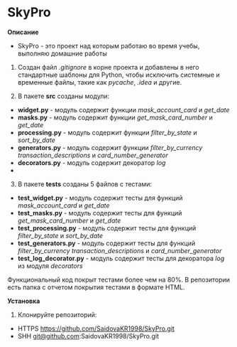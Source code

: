 # SkyPro

**Описание**
- SkyPro - это проект над которым работаю во время учебы, выполняю домашние работы


1. Создан файл *.gitignore* в корне проекта и добавлены в него стандартные шаблоны для Python, чтобы исключить системные и временные файлы, такие как 
*pycache*, *.idea* и другие. 

2. В пакете **src** созданы модули:
- **widget.py** - модуль содержит функции *mask_account_card* и *get_date*
- **masks.py** - модуль содержит функции *get_mask_card_number* и *get_date*
- **processing.py** - модуль содержит функции *filter_by_state* и *sort_by_date*
- **generators.py** - модуль содержит функции *filter_by_currency* *transaction_descriptions* и *card_number_generator*
- **decorators.py** - модуль содержит декоратор *log*
- 
3. В пакете **tests** созданы 5 файлов с тестами:
- **test_widget.py** - модуль содержит тесты для функций *mask_account_card* и *get_date*
- **test_masks.py** - модуль содержит тесты для функций *get_mask_card_number* и *get_date*
- **test_processing.py** - модуль содержит тесты для функций *filter_by_state* и *sort_by_date*
- **test_generators.py** - модуль содержит тесты для функций *filter_by_currency* *transaction_descriptions* и *card_number_generator*
- **test_log_decorator.py** - модуль содержит тесты для декоратора *log* из модуля *decorators*

Функциональный код покрыт тестами более чем на 80%. В репозитории есть папка с отчетом покрытия тестами в формате HTML.

**Установка**
1. Клонируйте репозиторий:
- HTTPS https://github.com/SaidovaKR1998/SkyPro.git
- SHH git@github.com:SaidovaKR1998/SkyPro.git